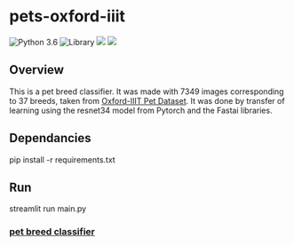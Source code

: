# pets-oxford-iiit
 
![Python 3.6](https://img.shields.io/badge/Python-3.6-brightgreen.svg) ![Library](https://img.shields.io/badge/Library-Streamlit-orange.svg) ![](https://img.shields.io/badge/Deployed_on-Heroku-blue.svg)  ![](https://img.shields.io/badge/latest_Version-0.1.1-yellow.svg) 

## Overview
This is a pet breed classifier. It was made with 7349 images corresponding to 37 breeds, taken from  [Oxford-IIIT Pet Dataset](http://www.robots.ox.ac.uk/~vgg/data/pets/). It was done by transfer of learning using the resnet34 model from Pytorch and the Fastai libraries.


## Dependancies
pip install -r requirements.txt

## Run
streamlit run main.py
### [pet breed classifier](https://dog-cat-breed-classifier.herokuapp.com/)

